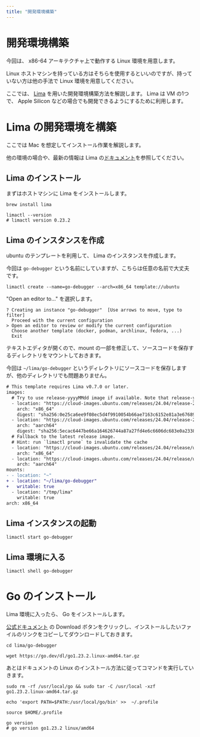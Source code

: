 ```yaml
---
title: "開発環境構築"
---
```


# 開発環境構築
今回は、 x86-64 アーキテクチャ上で動作する Linux 環境を用意します。

Linux ホストマシンを持っている方はそちらを使用するといいのですが、持っていない方は他の手法で Linux 環境を用意してください。

ここでは、 [Lima](https://github.com/lima-vm/lima) を用いた開発環境構築方法を解説します。 Lima は VM の1つで、 Apple Silicon などの場合でも開発できるようにするために利用します。

# Lima の開発環境を構築
ここでは Mac を想定してインストール作業を解説します。

他の環境の場合や、最新の情報は Lima の[ドキュメント](https://lima-vm.io/docs/installation/)を参照してください。

## Lima のインストール
まずはホストマシンに Lima をインストールします。

```shell
brew install lima

limactl --version
# limactl version 0.23.2
```

## Lima のインスタンスを作成
ubuntu のテンプレートを利用して、 Lima のインスタンスを作成します。

今回は `go-debugger` という名前にしていますが、こちらは任意の名前で大丈夫です。

```shell
limactl create --name=go-debugger --arch=x86_64 template://ubuntu
```

"Open an editor to..." を選択します。
```shell
? Creating an instance "go-debugger"  [Use arrows to move, type to filter]
  Proceed with the current configuration
> Open an editor to review or modify the current configuration
  Choose another template (docker, podman, archlinux, fedora, ...)
  Exit
```

テキストエディタが開くので、mount の一部を修正して、ソースコードを保存するディレクトリをマウントしておきます。

今回は `~/lima/go-debugger` というディレクトリにソースコードを保存しますが、他のディレクトリでも問題ありません。 

```diff yaml
# This template requires Lima v0.7.0 or later.
images:
  # Try to use release-yyyyMMdd image if available. Note that release-yyyyMMdd will be removed after several months.
  - location: "https://cloud-images.ubuntu.com/releases/24.04/release-20240821/ubuntu-24.04-server-cloudimg-amd64.img"
    arch: "x86_64"
    digest: "sha256:0e25ca6ee9f08ec5d4f9910054b66ae7163c6152e81a3e67689d89bd6e4dfa69"
  - location: "https://cloud-images.ubuntu.com/releases/24.04/release-20240821/ubuntu-24.04-server-cloudimg-arm64.img"
    arch: "aarch64"
    digest: "sha256:5ecac6447be66a164626744a87a27fd4e6c6606dc683e0a233870af63df4276a"
  # Fallback to the latest release image.
  # Hint: run `limactl prune` to invalidate the cache
  - location: "https://cloud-images.ubuntu.com/releases/24.04/release/ubuntu-24.04-server-cloudimg-amd64.img"
    arch: "x86_64"
  - location: "https://cloud-images.ubuntu.com/releases/24.04/release/ubuntu-24.04-server-cloudimg-arm64.img"
    arch: "aarch64"
mounts:
- - location: "~"
+ - location: "~/lima/go-debugger"
+   writable: true
  - location: "/tmp/lima"
    writable: true
arch: x86_64
```

## Lima インスタンスの起動


```shell
limactl start go-debugger
```

## Lima 環境に入る

```shell
limactl shell go-debugger
```
# Go のインストール

Lima 環境に入ったら、 Go をインストールします。

[公式ドキュメント](https://go.dev/doc/install) の Download ボタンをクリックし、インストールしたいファイルのリンクをコピーしてダウンロードしておきます。

```shell
cd lima/go-debugger

wget https://go.dev/dl/go1.23.2.linux-amd64.tar.gz
```

あとはドキュメントの Linux のインストール方法に従ってコマンドを実行していきます。

```shell
sudo rm -rf /usr/local/go && sudo tar -C /usr/local -xzf go1.23.2.linux-amd64.tar.gz

echo 'export PATH=$PATH:/usr/local/go/bin' >>  ~/.profile

source $HOME/.profile

go version
# go version go1.23.2 linux/amd64
```